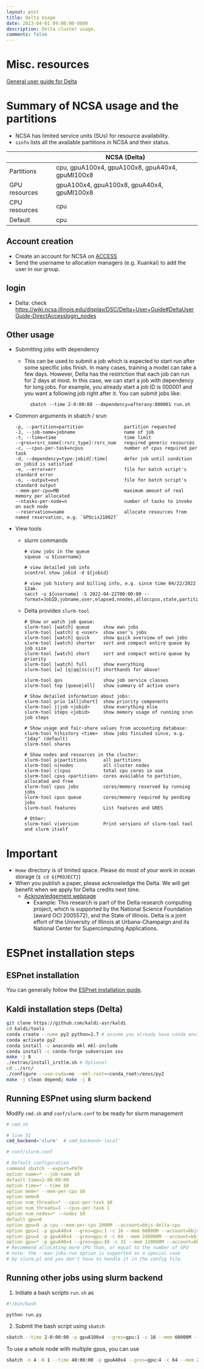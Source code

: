 ```yaml
---
layout: post
title: Delta Usage
date: 2023-04-01 09:00:00-0800
description: Delta cluster usage.
comments: false
---
```


# Misc. resources

[General user guide for Delta](https://wiki.ncsa.illinois.edu/display/DSC/Delta+User+Guide)

# Summary of NCSA usage and the partitions
* NCSA has limited service units (SUs) for resource availability.
* `sinfo` lists all the available partitions in NCSA and their status.
<table class="table">
    <thead>
        <tr>
            <th> </th>
            <th> NCSA (Delta) </th>
        </tr>
     </thead>
     <tbody>
        <tr>
            <td>Partitions</td>
            <td>cpu, gpuA100x4, gpuA100x8, gpuA40x4, gpuMI100x8 </td>
        </tr>
        <tr>
            <td>  GPU resources</td>
            <td>gpuA100x4, gpuA100x8, gpuA40x4, gpuMI100x8 </td>
        </tr>
        <tr>
            <td>  CPU resources</td>
            <td>cpu</td>
        </tr>
        <tr>
            <td>Default</td>
            <td>cpu</td>
        </tr>
     </tbody>
</table>

## Account creation
- Create an account for NCSA on [ACCESS](https://allocations.access-ci.org/)
- Send the username to allocation managers (e.g. Xuankai) to add the user in our group.

## login
* Delta: check https://wiki.ncsa.illinois.edu/display/DSC/Delta+User+Guide#DeltaUserGuide-DirectAccesslogin_nodes

## Other usage
* Submitting jobs with dependency
  * This can be used to submit a job which is expected to start run after some specific jobs finish. In many cases, training a model can take a few days. However, Delta has the restriction that each job can run for 2 days at most. In this case, we can start a job with dependency for long jobs. For example, you already start a job ID is 000001 and you want a following job right after it. You can submit jobs like:
    ```
      sbatch --time 2-0:00:00 --dependency=afterany:000001 run.sh
    ```
 
* Common arguments in sbatch / srun
  ```
  -p, --partition=partition               partition requested
  -J, --job-name=jobname                  name of job
  -t, --time=time                         time limit
  --gres=rsrc_name[:rsrc_type]:rsrc_num   required generic resources
  -c, --cpus-per-task=ncpus               number of cpus required per task
  -d, --dependency=type:jobid[:time]      defer job until condition on jobid is satisfied
  -e, --error=err                         file for batch script's standard error
  -o, --output=out                        file for batch script's standard output
  --mem-per-cpu=MB                        maximum amount of real memory per allocated
  --ntasks-per-node=n                     number of tasks to invoke on each node
  --reservation=name                      allocate resources from named reservation, e.g. `GPUcis210027`
  ```

* View tools
  * slurm commands
    ```
    # view jobs in the queue
    squeue -u ${username}
     
    # view detailed job info
    scontrol show jobid -d ${jobid}
     
    # view job history and billing info, e.g. since time 04/22/2022 12am.
    sacct -u ${username} -S 2022-04-22T00:00:00 --format=JobID,jobname,user,elapsed,nnodes,alloccpus,state,partition,nodelist,AllocTRES%50,CPUTime 
    ```
  * Delta provides `slurm-tool`
    ```
    # Show or watch job queue:
    slurm-tool [watch] queue     show own jobs
    slurm-tool [watch] q <user>  show user's jobs
    slurm-tool [watch] quick     show quick overview of own jobs
    slurm-tool [watch] shorter   sort and compact entire queue by job size
    slurm-tool [watch] short     sort and compact entire queue by priority
    slurm-tool [watch] full      show everything
    slurm-tool [w] [q|qq|ss|s|f] shorthands for above!

    slurm-tool qos               show job service classes
    slurm-tool top [queue|all]   show summary of active users

    # Show detailed information about jobs:
    slurm-tool prio [all|short]  show priority components
    slurm-tool j|job <jobid>     show everything else
    slurm-tool steps <jobid>     show memory usage of running srun job steps

    # Show usage and fair-share values from accounting database:
    slurm-tool h|history <time>  show jobs finished since, e.g. "1day" (default)
    slurm-tool shares

    # Show nodes and resources in the cluster:
    slurm-tool p|partitions      all partitions
    slurm-tool n|nodes           all cluster nodes
    slurm-tool c|cpus            total cpu cores in use
    slurm-tool cpus <partition>  cores available to partition, allocated and free
    slurm-tool cpus jobs         cores/memory reserved by running jobs
    slurm-tool cpus queue        cores/memory required by pending jobs
    slurm-tool features          List features and GRES

    # Other:
    slurm-tool v|version         Print versions of slurm-tool tool and slurm itself
    ```

# Important
* `Home` directory is of limited space. Please do most of your work in ocean storage (`$ cd ${PROJECT}`)
* When you publish a paper, please acknowledge the Delta. We will get benefit when we apply for Delta credits next time.
  * [Acknowledgement webpage](https://wiki.ncsa.illinois.edu/display/DSC/Delta+User+Guide#DeltaUserGuide-Acknowledge/)
    * Example: This research is part of the Delta research computing project, which is supported by the National Science Foundation (award OCI 2005572), and the State of Illinois. Delta is a joint effort of the University of Illinois at Urbana-Champaign and its National Center for Supercomputing Applications.


# ESPnet installation steps

## ESPnet installation

You can generally follow the [ESPnet installation guide](https://espnet.github.io/espnet/installation.html).

## Kaldi installation steps (Delta)
   ```bash
   git clone https://github.com/kaldi-asr/kaldi
   cd kaldi/tools
   conda create --name py2 python=2.7 # assume you already have conda environment
   conda activate py2
   conda install -c anaconda mkl mkl-include
   conda install -c conda-forge subversion sox
   make -j 8
   ./extras/install_irstlm.sh # Optional
   cd ../src/
   ./configure --use-cuda=no --mkl-root=<conda_root>/envs/py2
   make -j clean depend; make -j 8
   ```

## Running ESPnet using slurm backend
Modify `cmd.sh` and `conf/slurm.conf` to be ready for slurm management
   ```bash
   # cmd.sh

   # line 31
   cmd_backend='slurm'  # cmd_backend='local'
   ```
```yaml
# conf/slurm.conf

# Default configuration
command sbatch --export=PATH
option name=* --job-name $0
default time=2-00:00:00
option time=* --time $0
option mem=* --mem-per-cpu $0
option mem=0
option num_threads=* --cpus-per-task $0
option num_threads=1 --cpus-per-task 1
option num_nodes=* --nodes $0
default gpu=0
option gpu=0 -p cpu --mem-per-cpu 2000M --account=bbjs-delta-cpu
option gpu=1 -p gpuA40x4 --gres=gpu:1 -c 16 --mem 60000M --account=bbjs-delta-gpu
option gpu=4 -p gpuA40x4 --gres=gpu:4 -c 64 --mem 240000M --account=bbjs-delta-gpu
option gpu=* -p gpuA40x4 --gres=gpu:$0 -c 32 --mem 120000M --account=bbjs-delta-gpu
# Recommend allocating more CPU than, or equal to the number of GPU
# note: the --max-jobs-run option is supported as a special case
# by slurm.pl and you don't have to handle it in the config file.
```

## Running other jobs using slurm backend
1. Initiate a bash scripts `run.sh` as

```bash
#!/bin/bash

python run.py
```

2. Submit the bash script using `sbatch`

```bash
sbatch --time 2-0:00:00 -p gpuA100x4 --gres=gpu:1 -c 16 --mem 60000M --account=bbjs-delta-gpu run.sh
```

To use a whole node with multiple gpus, you can use
```bash
sbatch -n 4 -N 1 --time 48:00:00 -p gpuA40x4 --gres=gpu:4 -c 64 --mem 240000M --account=bbjs-delta-gpu run.sh
```



